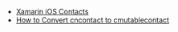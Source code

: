 * [Xamarin iOS Contacts](https://docs.microsoft.com/en-us/xamarin/ios/platform/contacts)
* [How to Convert cncontact to cmutablecontact](https://stackoverflow.com/questions/42894497/how-to-convert-cncontact-to-cnmutablecontact)
